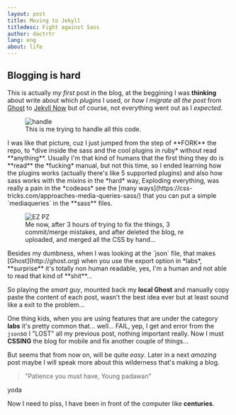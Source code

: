 ```yaml
---
layout: post
title: Moving to Jekyll
titledesc: Fight against Sass
author: dactrtr
lang: eng
about: life
---
```


## Blogging is hard

This is actually _my first_ post in the blog, at the beggining I was **thinking** about write about which _plugins_ I used, or _how I migrate all the post_ from [Ghost](http://ghost.org) to [Jekyll Now](https://github.com/barryclark/jekyll-now) but of course, not everything went out as I _expected_.

<figure class="figimg">
   <img src="http://i.giphy.com/adhuPKADfzrDG.gif" alt="handle">
<figcaption>
This is me trying to handle all this code.
</figcaption>
</figure>
I was like that picture, cuz I just jumped from the step of **FORK** the repo, to *dive inside the sass and the cool plugins in ruby* without read **anything**.
Usually I'm that kind of humans that the first thing they do is **read** the *fucking* manual, but not this time, so I ended learning how the plugins works (actually there's like 5 supported plugins) and also how sass works with the mixins in the *hard* way, Exploding everything, was really a pain in the *codeass* see the [many ways](https://css-tricks.com/approaches-media-queries-sass/) that you can put a simple `mediaqueries` in the **sass** files.

<figure class="figimg">
   <img src="http://i.giphy.com/jvu00LhbjzAJi.gif" alt="EZ PZ">
<figcaption>
Me now, after 3 hours of trying to fix the things, 3 commit/merge mistakes, and after deleted the blog, re uploaded, and merged all the CSS by hand...
</figcaption>
</figure>
Besides my dumbness, when I was looking at the `json` file, that makes [Ghost](http://ghost.org) when you use the export option in *labs*, **surprise** it's totally non human readable, yes, I'm a human and not able to read that kind of **shit**...

So playing the _smart guy_, mounted back my **local Ghost** and manually copy paste the content of each post, wasn't the best idea ever but at least sound like a exit to the problem...

One thing kids, when you are using features that are under the category **labs** it's pretty common that... well... FAIL, yep, I get and error from the `json`so I "LOST" all my previous post, nothing important really. Now I must **CSSING** the blog for mobile and fix another couple of things...

But seems that from now on, will be quite _easy_.
Later in a next _amazing_ post maybe I will speak more about this wilderness that's making a blog.

> "Patience you must have, Young padawan"

yoda

Now I need to piss, I have been in front of the computer like **centuries**.
